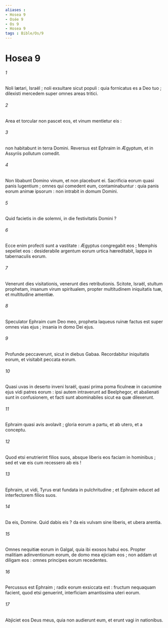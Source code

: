 ```yaml
---
aliases : 
- Hosea 9
- Osée 9
- Os 9
- Hosea 9
tags : Bible/Os/9
---
```


# Hosea 9

###### 1
Noli lætari, Israël ; noli exsultare sicut populi : quia fornicatus es a Deo tuo ; dilexisti mercedem super omnes areas tritici.
###### 2
Area et torcular non pascet eos, et vinum mentietur eis :
###### 3
non habitabunt in terra Domini. Reversus est Ephraim in Ægyptum, et in Assyriis pollutum comedit.
###### 4
Non libabunt Domino vinum, et non placebunt ei. Sacrificia eorum quasi panis lugentium ; omnes qui comedent eum, contaminabuntur : quia panis eorum animæ ipsorum : non intrabit in domum Domini.
###### 5
Quid facietis in die solemni, in die festivitatis Domini ?
###### 6
Ecce enim profecti sunt a vastitate : Ægyptus congregabit eos ; Memphis sepeliet eos : desiderabile argentum eorum urtica hæreditabit, lappa in tabernaculis eorum.
###### 7
Venerunt dies visitationis, venerunt dies retributionis. Scitote, Israël, stultum prophetam, insanum virum spiritualem, propter multitudinem iniquitatis tuæ, et multitudine amentiæ.
###### 8
Speculator Ephraim cum Deo meo, propheta laqueus ruinæ factus est super omnes vias ejus ; insania in domo Dei ejus.
###### 9
Profunde peccaverunt, sicut in diebus Gabaa. Recordabitur iniquitatis eorum, et visitabit peccata eorum.
###### 10
Quasi uvas in deserto inveni Israël, quasi prima poma ficulneæ in cacumine ejus vidi patres eorum : ipsi autem intraverunt ad Beelphegor, et abalienati sunt in confusionem, et facti sunt abominabiles sicut ea quæ dilexerunt.
###### 11
Ephraim quasi avis avolavit ; gloria eorum a partu, et ab utero, et a conceptu.
###### 12
Quod etsi enutrierint filios suos, absque liberis eos faciam in hominibus ; sed et væ eis cum recessero ab eis !
###### 13
Ephraim, ut vidi, Tyrus erat fundata in pulchritudine ; et Ephraim educet ad interfectorem filios suos.
###### 14
Da eis, Domine. Quid dabis eis ? da eis vulvam sine liberis, et ubera arentia.
###### 15
Omnes nequitiæ eorum in Galgal, quia ibi exosos habui eos. Propter malitiam adinventionum eorum, de domo mea ejiciam eos ; non addam ut diligam eos : omnes principes eorum recedentes.
###### 16
Percussus est Ephraim ; radix eorum exsiccata est : fructum nequaquam facient, quod etsi genuerint, interficiam amantissima uteri eorum.
###### 17
Abjiciet eos Deus meus, quia non audierunt eum, et erunt vagi in nationibus.

